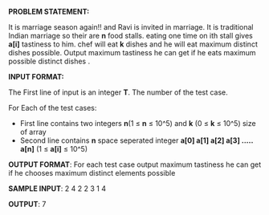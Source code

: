 **PROBLEM STATEMENT:**

It is marriage season again!! and Ravi is invited in marriage. It is traditional Indian marriage so their are **n** food stalls. eating one time on ith stall gives **a[i]** tastiness to him. chef will eat **k** dishes and he will eat maximum distinct dishes possible. Output maximum tastiness he can get if he eats maximum possible distinct dishes .

**INPUT FORMAT:**

The First line of input is an integer **T**. The number of the test case.

For Each of the test cases:

- First line contains two integers **n**(1 ≤ **n** ≤ 10^5) and **k** (0 ≤ **k** ≤ 10^5) size of array
- Second line contains **n** space seperated integer **a[0] a[1] a[2] a[3] ..... a[n]** (1 ≤ **a[i]** ≤ 10^5)

**OUTPUT FORMAT**:
For each test case output maximum tastiness he can get if he chooses maximum distinct elements possible

**SAMPLE INPUT**:
2
4 2
2 3 1 4

**OUTPUT**:
7
